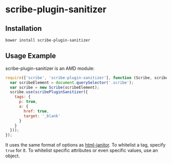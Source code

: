 # scribe-plugin-sanitizer

## Installation

```
bower install scribe-plugin-sanitizer
```

## Usage Example

scribe-plugin-sanitizer is an AMD module:

```javascript
require(['scribe', 'scribe-plugin-sanitizer'], function (Scribe, scribePluginSanitizer) {
  var scribeElement = document.querySelector('.scribe');
  var scribe = new Scribe(scribeElement);
  scribe.use(scribePluginSanitizer({
    tags: {
      p: true,
      a: {
        href: true,
        target: '_blank'
      }
    }
  }));
});
```

It uses the same format of options as [html-janitor](https://github.com/guardian/html-janitor). To whitelist a tag, specify `true` for it. To whitelist specific attributes or even specific values, use an object.
